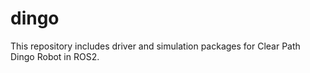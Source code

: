 # dingo
This repository includes driver and simulation packages for Clear Path Dingo Robot in ROS2.
